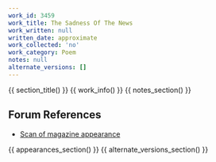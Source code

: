 ```yaml
---
work_id: 3459
work_title: The Sadness Of The News
work_written: null
written_date: approximate
work_collected: 'no'
work_category: Poem
notes: null
alternate_versions: []
---
```


{{ section_title() }}
{{ work_info() }}
{{ notes_section() }}
## Forum References
- [Scan of magazine appearance](https://bukowskiforum.com/threads/purple-the-sadness-of-the-news-wormwood-review-no-99-1985.12799/)

{{ appearances_section() }}
{{ alternate_versions_section() }}